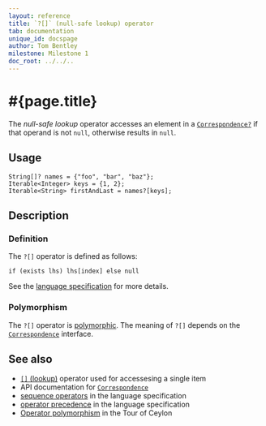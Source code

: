 ```yaml
---
layout: reference
title: `?[]` (null-safe lookup) operator
tab: documentation
unique_id: docspage
author: Tom Bentley
milestone: Milestone 1
doc_root: ../../..
---
```


# #{page.title}

The *null-safe lookup* operator accesses an element in a 
[`Correspondence?`](#{page.doc_root}/api/ceylon/language/interface_Correspondence.html) if that operand is 
not `null`, otherwise results in `null`.

## Usage 

    String[]? names = {"foo", "bar", "baz"};
    Iterable<Integer> keys = {1, 2};
    Iterable<String> firstAndLast = names?[keys];

## Description

### Definition

The `?[]` operator is defined as follows:

<!-- no-check -->
    if (exists lhs) lhs[index] else null	

See the [language specification](#{page.doc_root}/#{site.urls.spec_relative}#listmap) for 
more details.

### Polymorphism

The `?[]` operator is [polymorphic](#{page.doc_root}/reference/operator/operator-polymorphism). 
The meaning of `?[]` depends on the 
[`Correspondence`](#{page.doc_root}/api/ceylon/language/interface_Correspondence.html) 
interface.

## See also

* [`[]` (lookup)](../lookup) operator used for accessesing a single item
* API documentation for [`Correspondence`](#{page.doc_root}/api/ceylon/language/interface_Correspondence.html)
* [sequence operators](#{page.doc_root}/#{site.urls.spec_relative}#listmap) in the 
  language specification
* [operator precedence](#{page.doc_root}/#{site.urls.spec_relative}#operatorprecedence) in the 
  language specification
* [Operator polymorphism](#{page.doc_root}/tour/language-module/#operator_polymorphism) 
  in the Tour of Ceylon

